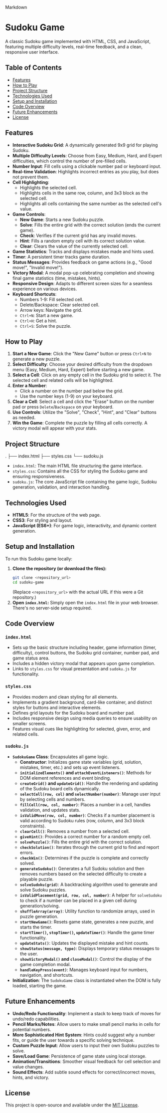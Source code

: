 
Markdown

# Sudoku Game

A classic Sudoku game implemented with HTML, CSS, and JavaScript, featuring multiple difficulty levels, real-time feedback, and a clean, responsive user interface.

## Table of Contents

- [Features](#features)
- [How to Play](#how-to-play)
- [Project Structure](#project-structure)
- [Technologies Used](#technologies-used)
- [Setup and Installation](#setup-and-installation)
- [Code Overview](#code-overview)
- [Future Enhancements](#future-enhancements)
- [License](#license)

## Features

* **Interactive Sudoku Grid**: A dynamically generated 9x9 grid for playing Sudoku.
* **Multiple Difficulty Levels**: Choose from Easy, Medium, Hard, and Expert difficulties, which control the number of pre-filled cells.
* **Number Input**: Fill cells using a clickable number pad or keyboard input.
* **Real-time Validation**: Highlights incorrect entries as you play, but does not prevent them.
* **Cell Highlighting**:
    * Highlights the selected cell.
    * Highlights cells in the same row, column, and 3x3 block as the selected cell.
    * Highlights all cells containing the same number as the selected cell's value.
* **Game Controls**:
    * **New Game**: Starts a new Sudoku puzzle.
    * **Solve**: Fills the entire grid with the correct solution (ends the current game).
    * **Check**: Verifies if the current grid has any invalid moves.
    * **Hint**: Fills a random empty cell with its correct solution value.
    * **Clear**: Clears the value of the currently selected cell.
* **Game Statistics**: Tracks and displays mistakes made and hints used.
* **Timer**: A persistent timer tracks game duration.
* **Status Messages**: Provides feedback on game actions (e.g., "Good move!", "Invalid move!").
* **Victory Modal**: A modal pop-up celebrating completion and showing final game statistics (time, mistakes, hints).
* **Responsive Design**: Adapts to different screen sizes for a seamless experience on various devices.
* **Keyboard Shortcuts**:
    * Numbers 1-9: Fill selected cell.
    * Delete/Backspace: Clear selected cell.
    * Arrow keys: Navigate the grid.
    * `Ctrl+N`: Start a new game.
    * `Ctrl+H`: Get a hint.
    * `Ctrl+S`: Solve the puzzle.

## How to Play

1.  **Start a New Game**: Click the "New Game" button or press `Ctrl+N` to generate a new puzzle.
2.  **Select Difficulty**: Choose your desired difficulty from the dropdown menu (Easy, Medium, Hard, Expert) before starting a new game.
3.  **Select a Cell**: Click on any empty cell in the Sudoku grid to select it. The selected cell and related cells will be highlighted.
4.  **Enter a Number**:
    * Click a number on the number pad below the grid.
    * Use the number keys (1-9) on your keyboard.
5.  **Clear a Cell**: Select a cell and click the "Erase" button on the number pad or press `Delete`/`Backspace` on your keyboard.
6.  **Use Controls**: Utilize the "Solve", "Check", "Hint", and "Clear" buttons as needed.
7.  **Win the Game**: Complete the puzzle by filling all cells correctly. A victory modal will appear with your stats.

## Project Structure

.
├── index.html
├── styles.css
└── sudoku.js


* `index.html`: The main HTML file structuring the game interface.
* `styles.css`: Contains all the CSS for styling the Sudoku game and ensuring responsiveness.
* `sudoku.js`: The core JavaScript file containing the game logic, Sudoku generation, validation, and interaction handling.

## Technologies Used

* **HTML5**: For the structure of the web page.
* **CSS3**: For styling and layout.
* **JavaScript (ES6+)**: For game logic, interactivity, and dynamic content generation.

## Setup and Installation

To run this Sudoku game locally:

1.  **Clone the repository (or download the files):**
    ```bash
    git clone <repository_url>
    cd sudoku-game
    ```
    (Replace `<repository_url>` with the actual URL if this were a Git repository.)
2.  **Open `index.html`:** Simply open the `index.html` file in your web browser. There's no server-side setup required.

## Code Overview

### `index.html`

* Sets up the basic structure including header, game information (timer, difficulty), control buttons, the Sudoku grid container, number pad, and game status area.
* Includes a hidden victory modal that appears upon game completion.
* Links to `styles.css` for visual presentation and `sudoku.js` for functionality.

### `styles.css`

* Provides modern and clean styling for all elements.
* Implements a gradient background, card-like container, and distinct styles for buttons and interactive elements.
* Defines grid layouts for the Sudoku board and number pad.
* Includes responsive design using media queries to ensure usability on smaller screens.
* Features visual cues like highlighting for selected, given, error, and related cells.

### `sudoku.js`

* **`SudokuGame` Class**: Encapsulates all game logic.
    * **Constructor**: Initializes game state variables (grid, solution, mistakes, timer, etc.) and sets up event listeners.
    * **`initializeElements()` and `attachEventListeners()`**: Methods for DOM element references and event binding.
    * **`createGrid()` and `updateGrid()`**: Handle the rendering and updating of the Sudoku board cells dynamically.
    * **`selectCell(row, col)` and `selectNumber(number)`**: Manage user input by selecting cells and numbers.
    * **`fillCell(row, col, number)`**: Places a number in a cell, handles validation, and updates stats.
    * **`isValidMove(row, col, number)`**: Checks if a number placement is valid according to Sudoku rules (row, column, and 3x3 block constraints).
    * **`clearCell()`**: Removes a number from a selected cell.
    * **`giveHint()`**: Provides a correct number for a random empty cell.
    * **`solvePuzzle()`**: Fills the entire grid with the correct solution.
    * **`checkSolution()`**: Iterates through the current grid to find and report errors.
    * **`checkWin()`**: Determines if the puzzle is complete and correctly solved.
    * **`generateSudoku()`**: Generates a full Sudoku solution and then removes numbers based on the selected difficulty to create a playable puzzle.
    * **`solveSudoku(grid)`**: A backtracking algorithm used to generate and solve Sudoku puzzles.
    * **`isValidPlacement(grid, row, col, number)`**: A helper for `solveSudoku` to check if a number can be placed in a given cell during generation/solving.
    * **`shuffleArray(array)`**: Utility function to randomize arrays, used in puzzle generation.
    * **`startNewGame()`**: Resets game state, generates a new puzzle, and starts the timer.
    * **`startTimer()`, `stopTimer()`, `updateTimer()`**: Handle the game timer functionality.
    * **`updateStats()`**: Updates the displayed mistake and hint counts.
    * **`showStatus(message, type)`**: Displays temporary status messages to the user.
    * **`showVictoryModal()` and `closeModal()`**: Control the display of the game completion modal.
    * **`handleKeyPress(event)`**: Manages keyboard input for numbers, navigation, and shortcuts.
* **Initialization**: The `SudokuGame` class is instantiated when the DOM is fully loaded, starting the game.

## Future Enhancements

* **Undo/Redo Functionality**: Implement a stack to keep track of moves for undo/redo capabilities.
* **Pencil Marks/Notes**: Allow users to make small pencil marks in cells for potential numbers.
* **More Sophisticated Hint System**: Hints could suggest *why* a number fits, or guide the user towards a specific solving technique.
* **Custom Puzzle Input**: Allow users to input their own Sudoku puzzles to solve.
* **Save/Load Game**: Persistence of game state using local storage.
* **Animation/Transitions**: Smoother visual feedback for cell selection and value changes.
* **Sound Effects**: Add subtle sound effects for correct/incorrect moves, hints, and victory.

## License

This project is open-source and available under the [MIT License](LICENSE).